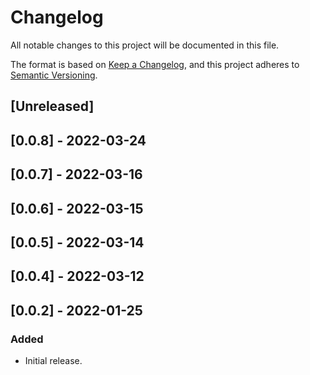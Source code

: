 # Changelog

All notable changes to this project will be documented in this file.

The format is based on [Keep a Changelog](https://keepachangelog.com/en/1.0.0/),
and this project adheres to [Semantic Versioning](https://semver.org/spec/v2.0.0.html).

## [Unreleased]

## [0.0.8] - 2022-03-24

## [0.0.7] - 2022-03-16

## [0.0.6] - 2022-03-15

## [0.0.5] - 2022-03-14

## [0.0.4] - 2022-03-12

## [0.0.2] - 2022-01-25

### Added
- Initial release.
